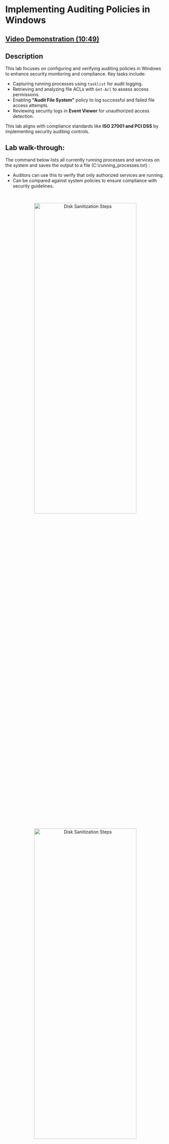 <h1>Implementing Auditing Policies in Windows</h1>

 ## [Video Demonstration (10:49)](https://drive.google.com/file/d/1rgUDLMHP2087eCGgObMZ72l-cCYP92A1/view?usp=sharing)

<h2>Description</h2>

This lab focuses on configuring and verifying auditing policies in Windows to enhance security monitoring and compliance. Key tasks include:<br/>

- Capturing running processes using `tasklist` for audit logging.
- Retrieving and analyzing file ACLs with `Get-Acl` to assess access permissions.
- Enabling **"Audit File System"** policy to log successful and failed file access attempts.
- Reviewing security logs in **Event Viewer** for unauthorized access detection.

This lab aligns with compliance standards like **ISO 27001 and PCI DSS** by implementing security auditing controls.


<h2>Lab walk-through:</h2>

<p align="left">The command below lists all currently running processes and services on the system and saves the output to a file (C:\running_processes.txt) :<br/>

- Auditors can use this to verify that only authorized services are running.
- Can be compared against system policies to ensure compliance with security guidelines.
<br/>
<p align="center"><img src="https://i.imgur.com/yf19aHQ.png" height="50%" width="80%" alt="Disk Sanitization Steps"/>
<br />
<p align="center"><img src="https://i.imgur.com/FN6uQf3.png" height="50%" width="80%" alt="Disk Sanitization Steps"/>
<p align="left">The command below retrieves the Access Control List (ACL) permissions for the file Info_Sec.txt located in C:\ConfidentialData and saves it to C:\Info_SecPermissions.txt .
<br/>
<p align="center"><img src="https://i.imgur.com/Ind1G1s.png" height="50%" width="80%" alt="Disk Sanitization Steps"/>


